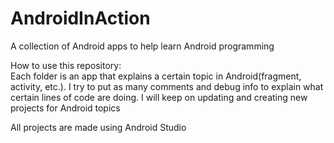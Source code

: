 # AndroidInAction
A collection of Android apps to help learn Android programming

How to use this repository:<br/>
Each folder is an app that explains a certain topic in Android(fragment, activity, etc.). 
I try to put as many comments and debug info to explain what certain lines of code are doing.
I will keep on updating and creating new projects for Android topics

All projects are made using Android Studio


